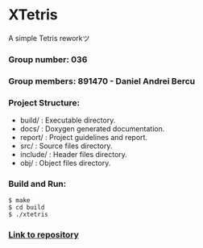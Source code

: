 # XTetris

A simple Tetris reworkツ

### Group number: 036

### Group members: 891470 - Daniel Andrei Bercu

### Project Structure:

- build/   :   Executable directory.
- docs/    :   Doxygen generated documentation.
- report/  :   Project guidelines and report.
- src/     :   Source files directory.
- include/ :   Header files directory.
- obj/     :   Object files directory.

### Build and Run:

```shell
$ make
$ cd build
$ ./xtetris
```

### [Link to repository](https://github.com/danielbercu/XTetris)
